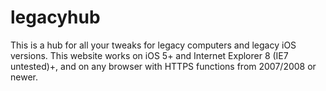 # legacyhub
This is a hub for all your tweaks for legacy computers and legacy iOS versions. This website works on iOS 5+ and Internet Explorer 8 (IE7 untested)+, and on any browser with HTTPS functions from 2007/2008 or newer.
